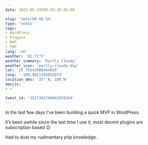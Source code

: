 ```yaml
---
date: 2022-05-19T09:59:39-05:00

slug: 'note/09-58-54'
type: 'notes'
tags:
- WordPress
- Plugins
- MVP
- PHP
lang: 'en'
weather: '81.71°F'
weather_summary: 'Partly Cloudy'
weather_icon: 'partly-cloudy-day'
lat: '25.75543986444626'
long: '-100.4021305651074'
location_dms: '25° N, 100 W'
emojis:
- ☹️

tweet_id: '1527302746642059264'
---
```

In the last few days I’ve been building a quick MVP in WordPress.

It’s been awhile since the last time I use it, most decent plugins are subscription based ☹️

Had to dust my rudimentary php knowledge.